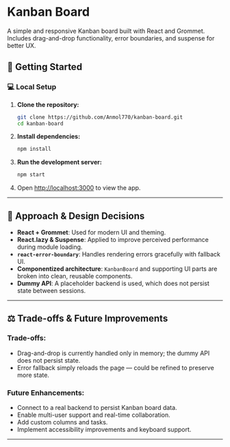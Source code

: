 # Kanban Board

A simple and responsive Kanban board built with React and Grommet. Includes drag-and-drop functionality, error boundaries, and suspense for better UX.

## 🔧 Getting Started

### 💻 Local Setup

1. **Clone the repository:**

   ```bash
   git clone https://github.com/Anmol770/kanban-board.git
   cd kanban-board
   ```

2. **Install dependencies:**

   ```bash
   npm install
   ```

3. **Run the development server:**

   ```bash
   npm start
   ```

4. Open [http://localhost:3000](http://localhost:3000) to view the app.

---

## 📌 Approach & Design Decisions

- **React + Grommet**: Used for modern UI and theming.
- **React.lazy & Suspense**: Applied to improve perceived performance during module loading.
- **`react-error-boundary`**: Handles rendering errors gracefully with fallback UI.
- **Componentized architecture**: `KanbanBoard` and supporting UI parts are broken into clean, reusable components.
- **Dummy API**: A placeholder backend is used, which does not persist state between sessions.

---

## ⚖️ Trade-offs & Future Improvements

### Trade-offs:

- Drag-and-drop is currently handled only in memory; the dummy API does not persist state.
- Error fallback simply reloads the page — could be refined to preserve more state.

### Future Enhancements:

- Connect to a real backend to persist Kanban board data.
- Enable multi-user support and real-time collaboration.
- Add custom columns and tasks.
- Implement accessibility improvements and keyboard support.

---
